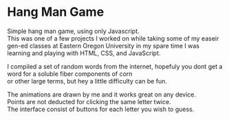 # Hang Man Game
Simple hang man game, using only Javascript.  
This was one of a few projects I worked on while taking some of my easeir gen-ed classes at Eastern Oregon University in my spare time I was learning and playing with HTML, CSS, and JavaScript.  
  
I compiled a set of random words from the internet, hopefuly you dont get a word for a soluble fiber components of corn  
or other large terms, but hey a little difficulty can be fun.  

The animations are drawn by me and it works great on any device.  
Points are not deducted for clicking the same letter twice.  
The interface consist of buttons for each letter you wish to guess.  
